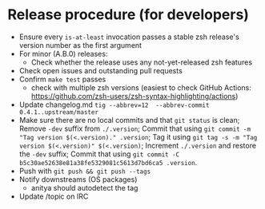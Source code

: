 # Release procedure (for developers)

- Ensure every `is-at-least` invocation passes a stable zsh release's version number as the first argument
- For minor (A.B.0) releases:
  - Check whether the release uses any not-yet-released zsh features
- Check open issues and outstanding pull requests
- Confirm `make test` passes
  - check with multiple zsh versions
    (easiest to check GitHub Actions: <https://github.com/zsh-users/zsh-syntax-highlighting/actions>)
- Update changelog.md
  `tig --abbrev=12  --abbrev-commit 0.4.1..upstream/master`
- Make sure there are no local commits and that `git status` is clean;
  Remove `-dev` suffix from `./.version`;
  Commit that using `git commit -m "Tag version $(<.version)." .version`;
  Tag it using `git tag -s -m "Tag version $(<.version)" $(<.version)`;
  Increment `./.version` and restore the `-dev` suffix;
  Commit that using `git commit -C b5c30ae52638e81a38fe5329081c5613d7bd6ca5 .version`.
- Push with `git push && git push --tags`
- Notify downstreams (OS packages)
  - anitya should autodetect the tag
- Update /topic on IRC
